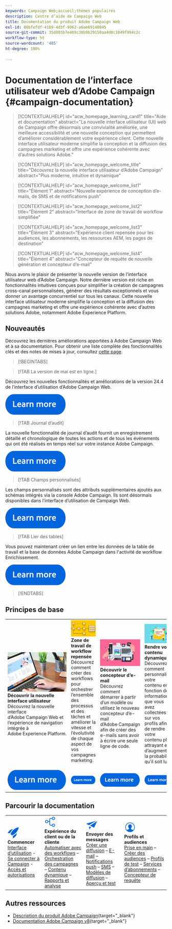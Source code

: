 ```yaml
---
keywords: Campaign Web;accueil;thèmes populaires
description: Centre d’aide de Campaign Web
title: Documentation du produit Adobe Campaign Web
exl-id: 86bfefdf-41b9-4d3f-9962-a6ae69140845
source-git-commit: 35d803b7e409c38b9b29150aa4d8c1849f994c2c
workflow-type: ht
source-wordcount: '485'
ht-degree: 100%

---
```


# Documentation de l’interface utilisateur web d’Adobe Campaign {#campaign-documentation}

>[!CONTEXTUALHELP]
>id="acw_homepage_learning_card1"
>title="Aide et documentation"
>abstract="La nouvelle interface utilisateur (UI) web de Campaign offre désormais une convivialité améliorée, une meilleure accessibilité et une nouvelle conception qui permettent d’améliorer considérablement votre expérience client. Cette nouvelle interface utilisateur moderne simplifie la conception et la diffusion des campagnes marketing et offre une expérience cohérente avec d’autres solutions Adobe."

>[!CONTEXTUALHELP]
>id="acw_homepage_welcome_title"
>title="Découvrez la nouvelle interface utilisateur d’Adobe Campaign"
>abstract="Plus moderne, intuitive et dynamique"

>[!CONTEXTUALHELP]
>id="acw_homepage_welcome_list1"
>title="Élément 1"
>abstract="Nouvelle expérience de conception d’e-mails, de SMS et de notifications push"

>[!CONTEXTUALHELP]
>id="acw_homepage_welcome_list2"
>title="Élément 2"
>abstract="Interface de zone de travail de workflow simplifiée"

>[!CONTEXTUALHELP]
>id="acw_homepage_welcome_list3"
>title="Élément 3"
>abstract="Expérience client repensée pour les audiences, les abonnements, les ressources AEM, les pages de destination"

>[!CONTEXTUALHELP]
>id="acw_homepage_welcome_list4"
>title="Élément 4"
>abstract="Concepteur de requête de nouvelle génération et concepteur d’e-mail"


Nous avons le plaisir de présenter la nouvelle version de l’interface utilisateur web d’Adobe Campaign. Notre dernière version est riche en fonctionnalités intuitives conçues pour simplifier la création de campagnes cross-canal personnalisées, générer des résultats exceptionnels et vous donner un avantage concurrentiel sur tous les canaux. Cette nouvelle interface utilisateur moderne simplifie la conception et la diffusion des campagnes marketing et offre une expérience cohérente avec d’autres solutions Adobe, notamment Adobe Experience Platform.

## Nouveautés

Découvrez les dernières améliorations apportées à Adobe Campaign Web et à sa documentation. Pour obtenir une liste complète des fonctionnalités clés et des notes de mises à jour, consultez [cette page](rn/whats-new.md).

>[!BEGINTABS]

>[!TAB La version de mai est en ligne.]

Découvrez les nouvelles fonctionnalités et améliorations de la version 24.4 de l’interface d’utilisation d’Adobe Campaign Web.

[![Image](assets/do-not-localize/learn-more-button.svg)](rn/release-notes.md)

>[!TAB Journal d’audit]

La nouvelle fonctionnalité de journal d’audit fournit un enregistrement détaillé et chronologique de toutes les actions et de tous les événements qui ont été réalisés en temps réel sur votre instance Adobe Campaign.

[![Image](assets/do-not-localize/learn-more-button.svg)](reporting/audit-trail.md)

>[!TAB Champs personnalisés]

Les champs personnalisés sont des attributs supplémentaires ajoutés aux schémas intégrés via la console Adobe Campaign. Ils sont désormais disponibles dans l’interface d’utilisation de Campaign Web.

[![Image](assets/do-not-localize/learn-more-button.svg)](administration/custom-fields.md)

>[!TAB Lier des tables]

Vous pouvez maintenant créer un lien entre les données de la table de travail et la base de données Adobe Campaign dans l&#39;activité de workflow Enrichissement.

[![image](assets/do-not-localize/learn-more-button.svg)](workflows/activities/enrichment.md#create-links)

>[!ENDTABS]

## Principes de base

<table style="table-layout:fixed">
  <tr style="border: 0;">
    <td>
    <a href="get-started/user-interface.md"><img src="assets/do-not-localize/menu-ui.jpeg"></a>
    <div><strong>Découvrir la nouvelle interface utilisateur</strong><br/> Découvrez la nouvelle interface d’Adobe Campaign Web et l’expérience de navigation intégrée à Adobe Experience Platform.</div>
    </td>
    <td>
    <a href="workflows/gs-workflows.md"><img src="assets/do-not-localize/menu-workflows.jpeg"></a>
    <div><strong>Zone de travail de workflow repensée</strong><br/> Découvrez comment créer des workflows pour orchestrer l’ensemble des processus et des tâches et améliorer la vitesse et l’évolutivité de chaque aspect de vos campagnes marketing.</div><br/>
    </td>
    <td>
    <a href="email/get-started-email-designer.md"><img src="assets/do-not-localize/menu-email.png"></a>
    <div><strong>Découvrir le concepteur d’e-mail</strong><br/> Découvrez comment démarrer à partir d’un modèle ou utilisez le nouveau concepteur d’e-mail d’Adobe Campaign afin de créer des e-mails sans avoir à écrire une seule ligne de code.
    </div></td>
    <td>
    <a href="personalization/gs-personalization.md"><img src="assets/do-not-localize/menu-dynamic.png"></a>
    <div><strong>Rendre votre contenu dynamique</strong><br/> Découvrez comment personnaliser votre contenu en fonction des informations que vous avez collectées sur vos profils afin de rendre votre contenu plus attrayant et d’augmenter la probabilité qu’il soit lu.</div>
    </td>
  </tr>
  <tr style="border: 0;">
    <td align="center"><a href="get-started/user-interface.md"><img src="assets/do-not-localize/learn-more-button.svg"></a></td>
    <td align="center"><a href="workflows/gs-workflows.md"><img src="assets/do-not-localize/learn-more-button.svg"></a></td>
    <td align="center"><a href="email/get-started-email-designer.md"><img src="assets/do-not-localize/learn-more-button.svg"></a></td>
    <td align="center"><a href="personalization/gs-personalization.md"><img src="assets/do-not-localize/learn-more-button.svg"></a></td>
    </tr>
</table>

## Parcourir la documentation

<table style="table-layout:auto">
  <tr style="border: 0;">
    <td>
      <img src="assets/do-not-localize/icon-start.svg" width="35px">
    <br/>
      <strong>Commencer</strong><br/><a href="get-started/user-interface.md">Interface d’utilisation</a> - <a href="get-started/connect-to-campaign.md">Se connecter à Campaign</a> - <a href="get-started/permissions.md">Accès et autorisations</a>
    </td>
    <td>
      <img src="assets/do-not-localize/icon-experience.svg" width="35px">
<br/>
<strong>Expérience du client ou de la cliente</strong><br/> <a href="workflows/gs-workflows.md" target="_blank">Automatiser avec des workflows</a> – <a href="campaigns/gs-campaigns.md" target="_blank">Orchestration des campagnes</a> – <a href="personalization/gs-personalization.md">Contenu dynamique</a> – <a href="reporting/gs-reports.md">Rapports et analyse</a>
    </td>
    <td>
      <img src="assets/do-not-localize/icon-message.svg" width="35px">
<br/>
<strong>Envoyer des messages</strong><br/> <a href="msg/gs-deliveries.md">Créer une diffusion</a> – <a href="email/create-email.md">E-mail</a> – <a href="push/gs-push.md">Notifications push</a> – <a href="sms/gs-sms.md">SMS</a> – <a href="msg/delivery-template.md">Modèles de diffusion</a> – <a href="preview-test/preview-test.md">Aperçu et test</a> 
    </td>
    <td>
      <img src="assets/do-not-localize/icon_profile.svg" width="35px">
<br/>
<strong>Profils et audiences</strong><br/> <a href="audience/gs-audiences-recipients.md">Prise en main</a> – <a href="audience/create-audience.md">Créer des audiences</a> – <a href="audience/test-profiles.md">Profils de test</a> – <a href="audience/manage-services.md">Services d’abonnements</a> – <a href="query/query-modeler-overview.md">Concepteur de requête</a>
    </td>
  </tr>
</table>

## Autres ressources

* [Description du produit Adobe Campaign](https://helpx.adobe.com/fr/legal/product-descriptions/adobe-campaign-managed-cloud-services.html){target="_blank"}
* [Documentation Adobe Campaign v8](https://experienceleague.adobe.com/docs/campaign-v8.html?lang=fr){target="_blank"}